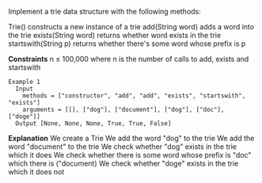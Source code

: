 Implement a trie data structure with the following methods:

Trie() constructs a new instance of a trie
  add(String word) adds a word into the trie
  exists(String word) returns whether word exists in the trie
  startswith(String p) returns whether there's some word whose prefix is p

**Constraints**
  n ≤ 100,000 where n is the number of calls to add, exists and startswith

```
Example 1
  Input
    methods = ["constructor", "add", "add", "exists", "startswith", "exists"]
    arguments = [[], ["dog"], ["document"], ["dog"], ["doc"], ["doge"]]
  Output [None, None, None, True, True, False]
```

**Explanation**
  We create a Trie
  We add the word "dog" to the trie
  We add the word "document" to the trie
  We check whether "dog" exists in the trie which it does
  We check whether there is some word whose prefix is "doc" which there is ("document)
  We check whether "doge" exists in the trie which it does not